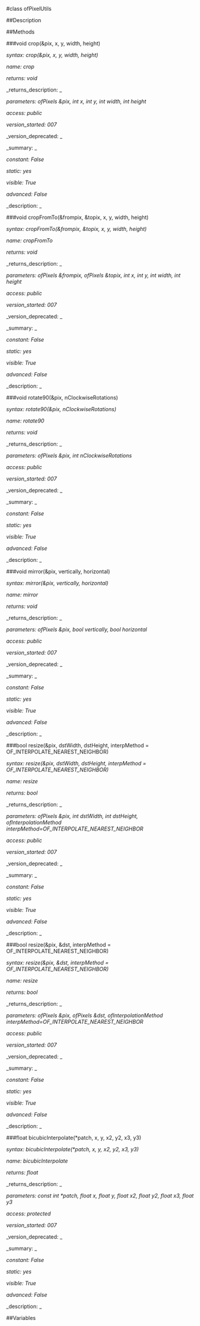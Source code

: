 #class ofPixelUtils


##Description





##Methods



###void crop(&pix, x, y, width, height)

_syntax: crop(&pix, x, y, width, height)_

_name: crop_

_returns: void_

_returns_description: _

_parameters: ofPixels &pix, int x, int y, int width, int height_

_access: public_

_version_started: 007_

_version_deprecated: _

_summary: _

_constant: False_

_static: yes_

_visible: True_

_advanced: False_



_description: _







###void cropFromTo(&frompix, &topix, x, y, width, height)

_syntax: cropFromTo(&frompix, &topix, x, y, width, height)_

_name: cropFromTo_

_returns: void_

_returns_description: _

_parameters: ofPixels &frompix, ofPixels &topix, int x, int y, int width, int height_

_access: public_

_version_started: 007_

_version_deprecated: _

_summary: _

_constant: False_

_static: yes_

_visible: True_

_advanced: False_



_description: _







###void rotate90(&pix, nClockwiseRotations)

_syntax: rotate90(&pix, nClockwiseRotations)_

_name: rotate90_

_returns: void_

_returns_description: _

_parameters: ofPixels &pix, int nClockwiseRotations_

_access: public_

_version_started: 007_

_version_deprecated: _

_summary: _

_constant: False_

_static: yes_

_visible: True_

_advanced: False_



_description: _







###void mirror(&pix, vertically, horizontal)

_syntax: mirror(&pix, vertically, horizontal)_

_name: mirror_

_returns: void_

_returns_description: _

_parameters: ofPixels &pix, bool vertically, bool horizontal_

_access: public_

_version_started: 007_

_version_deprecated: _

_summary: _

_constant: False_

_static: yes_

_visible: True_

_advanced: False_



_description: _







###bool resize(&pix, dstWidth, dstHeight, interpMethod = OF_INTERPOLATE_NEAREST_NEIGHBOR)

_syntax: resize(&pix, dstWidth, dstHeight, interpMethod = OF_INTERPOLATE_NEAREST_NEIGHBOR)_

_name: resize_

_returns: bool_

_returns_description: _

_parameters: ofPixels &pix, int dstWidth, int dstHeight, ofInterpolationMethod interpMethod=OF_INTERPOLATE_NEAREST_NEIGHBOR_

_access: public_

_version_started: 007_

_version_deprecated: _

_summary: _

_constant: False_

_static: yes_

_visible: True_

_advanced: False_



_description: _







###bool resize(&pix, &dst, interpMethod = OF_INTERPOLATE_NEAREST_NEIGHBOR)

_syntax: resize(&pix, &dst, interpMethod = OF_INTERPOLATE_NEAREST_NEIGHBOR)_

_name: resize_

_returns: bool_

_returns_description: _

_parameters: ofPixels &pix, ofPixels &dst, ofInterpolationMethod interpMethod=OF_INTERPOLATE_NEAREST_NEIGHBOR_

_access: public_

_version_started: 007_

_version_deprecated: _

_summary: _

_constant: False_

_static: yes_

_visible: True_

_advanced: False_



_description: _







###float bicubicInterpolate(*patch, x, y, x2, y2, x3, y3)

_syntax: bicubicInterpolate(*patch, x, y, x2, y2, x3, y3)_

_name: bicubicInterpolate_

_returns: float_

_returns_description: _

_parameters: const int *patch, float x, float y, float x2, float y2, float x3, float y3_

_access: protected_

_version_started: 007_

_version_deprecated: _

_summary: _

_constant: False_

_static: yes_

_visible: True_

_advanced: False_



_description: _







##Variables



